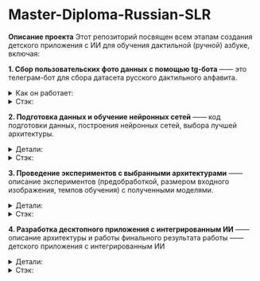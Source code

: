 # Master-Diploma-Russian-SLR

**Описание проекта** Этот репозиторий посвящен всем этапам создания детского приложения с ИИ для обучения дактильной (ручной) азбуке, включая: 

**1. Сбор пользовательских фото данных с помощью tg-бота** —— это телеграм-бот для сбора датасета русского дактильного алфавита. 

<details><summary>Как он работает:</summary>
  
- Пользователь начинает чат с ботом с команды _"/start"_, после чего получает приветственное сообщение с объяснениями, о чем проект, какая у него цель и тд.

<img src="https://drive.google.com/uc?export=view&id=1YDPWDRxUVwS3ssS72f73bILS2-5ASw9c" width="700">


- Ознакомиться с общей информацией о дактилировании в боте и инструкциях пользователь может с помощью кнопки _"Правила дактилирования"_.
<img src="https://drive.google.com/uc?export=view&id=1rs2XFvGxVXAbFA6S6e-Vu2XblzAFdyGx" width="700">

  
- Когда пользователь нажимает на кнопку _"Отправить фото"_, бот отправляет пользователю подробную инструкцию в виде текста и фото и просит пользователя повторить дактилему. После того как пользователь отправит фото, бот сообщит пользователю о количестве отправленных фотографий. Информация об отправленных пользователем буквах сохраняется.
<img src="https://drive.google.com/uc?export=view&id=1rSqhRvlBC1jeYDon88ZXeespq7AFDoRl" width="400" height="270"> <img src="https://drive.google.com/uc?export=view&id=1_fStdMvPQTC-4yJLP0nqxkE00JVDw4r_" width="400" height="270">


- Пользователь также может установить напоминание о том, что надо прислать фото, используя команду /set HH:MM по +3 UTC.
<img src="https://drive.google.com/uc?export=view&id=1_fStdMvPQTC-4yJLP0nqxkE00JVDw4r_" width="700">

</details>

<details><summary>Стэк:</summary> python-telegram-bot (Эта библиотека предоставляет чистый Python, асинхронный интерфейс для Telegram Bot API. Он совместим с версиями Python 3.8+)</details>

**2. Подготовка данных и обучение нейронных сетей** —— код подготовки данных, построения нейронных сетей, выбора лучшей архитектуры. 

<details><summary>Детали:</summary>
- Подготовка данных ДОБАВИТЬ НАЗВАНИЯ ФАЙЛОВ
- Описание различных архитектур
</details>

<details><summary>Стэк:</summary> 
- Представленные архитектуры были созданы с помощью библиотеки TensorFlow.
- Для обработки фотографий использовалась библиотека cv2. Для предобработки с получением ключевых точек координат использовалась библиотека MEDIAPIPE
- </details>

**3. Проведение экспериментов с выбранными архитектурами** —— описание экспериментов (предобработкой, размером входного изображения, темпов обучения) с полученными моделями. 

<details><summary>Детали:</summary>
- НАЗВАНИЯ ПАПОК
</details>

<details><summary>Стэк:</summary> 
  
- Посмотреть библиотеку для проведения и записи экспериментов и ДОБАВИТЬ
- </details>

**4. Разработка десктопного приложения с интегрированным ИИ** —— описание архитектуры и работы финального результата работы —— детского приложения с интегрированным ИИ

<details><summary>Детали:</summary>
- НАЗВАНИЯ ПАПОК
</details>

<details><summary>Стэк:</summary> 
  
- Tkinter — пакет для языка Python, нужный для работы со средствами Tk. Библиотека Tk написана на языке программирования Tcl и содержит в себе компоненты GUI. 


- </details>
